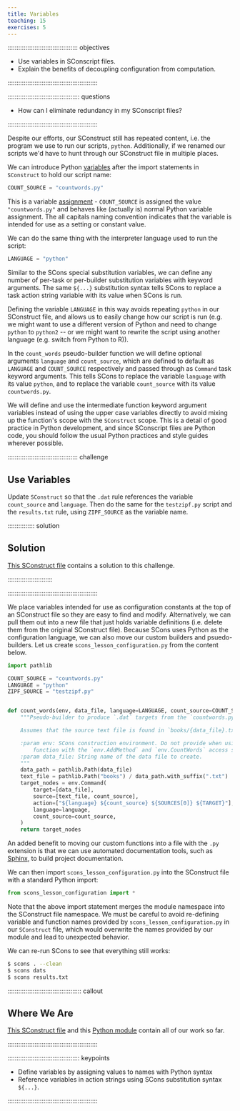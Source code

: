 ```yaml
---
title: Variables
teaching: 15
exercises: 5
---
```


::::::::::::::::::::::::::::::::::::::: objectives

- Use variables in SConscript files.
- Explain the benefits of decoupling configuration from computation.

::::::::::::::::::::::::::::::::::::::::::::::::::

:::::::::::::::::::::::::::::::::::::::: questions

- How can I eliminate redundancy in my SConscript files?

::::::::::::::::::::::::::::::::::::::::::::::::::

Despite our efforts, our SConstruct still has repeated content, i.e.  the program we use to run our
scripts, `python`. Additionally, if we renamed our scripts we'd have to hunt through our SConstruct
file in multiple places.

We can introduce Python [variables](../learners/reference.md#variable) after the import statements
in `SConstruct` to hold our script name:

```python
COUNT_SOURCE = "countwords.py"
```

This is a variable [assignment](../learners/reference.md#assignment) -
`COUNT_SOURCE` is assigned the value `"countwords.py"` and behaves like (actually is) normal Python
variable assignment. The all capitals naming convention indicates that the variable is intended for
use as a setting or constant value.

We can do the same thing with the interpreter language used to run the script:

```python
LANGUAGE = "python"
```

Similar to the SCons special substitution variables, we can define any number of per-task or
per-builder substitution variables with keyword arguments. The same `${...}` substitution syntax
tells SCons to replace a task action string variable with its value when SCons is run.

Defining the variable `LANGUAGE` in this way avoids repeating `python` in our
SConstruct file, and allows us to easily
change how our script is run (e.g. we might want to use a different
version of Python and need to change `python` to `python2` -- or we might want
to rewrite the script using another language (e.g. switch from Python to R)).

In the `count_words` pseudo-builder function we will define optional arguments `language` and
`count_source`, which are defined to default as `LANGUAGE` and `COUNT_SOURCE` respectively and passed
through as `Command` task keyword arguments. This tells SCons to replace the variable `language`
with its value `python`, and to replace the variable `count_source` with its value `countwords.py`.

We will define and use the intermediate function keyword argument variables instead of using the
upper case variables directly to avoid mixing up the function's scope with the `SConstruct` scope.
This is a detail of good practice in Python development, and since SConscript files are Python code,
you should follow the usual Python practices and style guides wherever possible.

:::::::::::::::::::::::::::::::::::::::  challenge

## Use Variables

Update `SConstruct` so that the `.dat` rule
references the variable `count_source` and `language`.
Then do the same for the `testzipf.py` script
and the `results.txt` rule,
using `ZIPF_SOURCE` as the variable name.

:::::::::::::::  solution

## Solution

[This SConstruct file](files/code/06-variables-challenge/SConstruct)
contains a solution to this challenge.


:::::::::::::::::::::::::

::::::::::::::::::::::::::::::::::::::::::::::::::

We place variables intended for use as configuration constants at the top of an SConstruct file so
they are easy to find and modify. Alternatively, we can pull them out into a new file that just
holds variable definitions (i.e. delete them from the original SConstruct file). Because SCons uses
Python as the configuration language, we can also move our custom builders and psuedo-builders. Let
us create `scons_lesson_configuration.py` from the content below.

```python
import pathlib

COUNT_SOURCE = "countwords.py"
LANGUAGE = "python"
ZIPF_SOURCE = "testzipf.py"


def count_words(env, data_file, language=LANGUAGE, count_source=COUNT_SOURCE):
    """Pseudo-builder to produce `.dat` targets from the `countwords.py` script

    Assumes that the source text file is found in `books/{data_file}.txt`

    :param env: SCons construction environment. Do not provide when using this
        function with the `env.AddMethod` and `env.CountWords` access style.
    :param data_file: String name of the data file to create.
    """
    data_path = pathlib.Path(data_file)
    text_file = pathlib.Path("books") / data_path.with_suffix(".txt")
    target_nodes = env.Command(
        target=[data_file],
        source=[text_file, count_source],
        action=["${language} ${count_source} ${SOURCES[0]} ${TARGET}"],
        language=language,
        count_source=count_source,
    )
    return target_nodes
```

An added benefit to moving our custom functions into a file with the `.py` extension is that we can
use automated documentation tools, such as [Sphinx](https://www.sphinx-doc.org/en/master/), to build
project documentation.

We can then import `scons_lesson_configuration.py` into the SConstruct file with a standard Python
import:

```python
from scons_lesson_configuration import *
```

Note that the above import statement merges the module namespace into the SConstruct file namespace.
We must be careful to avoid re-defining variable and function names provided by
`scons_lesson_configuration.py` in our `SConstruct` file, which would overwrite the names provided
by our module and lead to unexpected behavior.

We can re-run SCons to see that everything still works:

```bash
$ scons . --clean
$ scons dats
$ scons results.txt
```

:::::::::::::::::::::::::::::::::::::::::  callout

## Where We Are

[This SConstruct file](files/code/06-variables/SConstruct)
and this [Python module](files/code/06-variables/scons_lesson_configuration.py)
contain all of our work so far.


::::::::::::::::::::::::::::::::::::::::::::::::::

:::::::::::::::::::::::::::::::::::::::: keypoints

- Define variables by assigning values to names with Python syntax
- Reference variables in action strings using SCons substitution syntax `${...}`.

::::::::::::::::::::::::::::::::::::::::::::::::::

